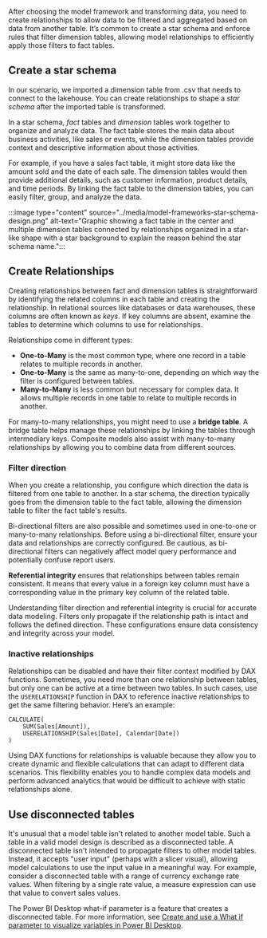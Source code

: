 After choosing the model framework and transforming data, you need to create relationships to allow data to be filtered and aggregated based on data from another table. It’s common to create a star schema and enforce rules that filter dimension tables, allowing model relationships to efficiently apply those filters to fact tables.

## Create a star schema

In our scenario, we imported a dimension table from .csv that needs to connect to the lakehouse. You can create relationships to shape a *star schema* after the imported table is transformed.

In a star schema, *fact* tables and *dimension* tables work together to organize and analyze data. The fact table stores the main data about business activities, like sales or events, while the dimension tables provide context and descriptive information about those activities.

For example, if you have a sales fact table, it might store data like the amount sold and the date of each sale. The dimension tables would then provide additional details, such as customer information, product details, and time periods. By linking the fact table to the dimension tables, you can easily filter, group, and analyze the data.

:::image type="content" source="../media/model-frameworks-star-schema-design.png" alt-text="Graphic showing a fact table in the center and multiple dimension tables connected by relationships organized in a star-like shape with a star background to explain the reason behind the star schema name.":::

## Create Relationships

Creating relationships between fact and dimension tables is straightforward by identifying the related columns in each table and creating the relationship. In relational sources like databases or data warehouses, these columns are often known as *keys*. If key columns are absent, examine the tables to determine which columns to use for relationships.

Relationships come in different types:

- **One-to-Many** is the most common type, where one record in a table relates to multiple records in another.
- **One-to-Many** is the same as many-to-one, depending on which way the filter is configured between tables.
- **Many-to-Many** is less common but necessary for complex data. It allows multiple records in one table to relate to multiple records in another.

For many-to-many relationships, you might need to use a **bridge table**. A bridge table helps manage these relationships by linking the tables through intermediary keys. Composite models also assist with many-to-many relationships by allowing you to combine data from different sources.

### Filter direction

When you create a relationship, you configure which direction the data is filtered from one table to another. In a star schema, the direction typically goes from the dimension table to the fact table, allowing the dimension table to filter the fact table's results.

Bi-directional filters are also possible and sometimes used in one-to-one or many-to-many relationships. Before using a bi-directional filter, ensure your data and relationships are correctly configured. Be cautious, as bi-directional filters can negatively affect model query performance and potentially confuse report users.

**Referential integrity** ensures that relationships between tables remain consistent. It means that every value in a foreign key column must have a corresponding value in the primary key column of the related table.

Understanding filter direction and referential integrity is crucial for accurate data modeling. Filters only propagate if the relationship path is intact and follows the defined direction. These configurations ensure data consistency and integrity across your model.

### Inactive relationships

Relationships can be disabled and have their filter context modified by DAX functions. Sometimes, you need more than one relationship between tables, but only one can be active at a time between two tables. In such cases, use the `USERELATIONSHIP` function in DAX to reference inactive relationships to get the same filtering behavior. Here’s an example:

```DAX
CALCULATE(
    SUM(Sales[Amount]),
    USERELATIONSHIP(Sales[Date], Calendar[Date])
)
```

Using DAX functions for relationships is valuable because they allow you to create dynamic and flexible calculations that can adapt to different data scenarios. This flexibility enables you to handle complex data models and perform advanced analytics that would be difficult to achieve with static relationships alone.

## Use disconnected tables

It's unusual that a model table isn't related to another model table. Such a table in a valid model design is described as a disconnected table. A disconnected table isn't intended to propagate filters to other model tables. Instead, it accepts "user input" (perhaps with a slicer visual), allowing model calculations to use the input value in a meaningful way. For example, consider a disconnected table with a range of currency exchange rate values. When filtering by a single rate value, a measure expression can use that value to convert sales values.

The Power BI Desktop what-if parameter is a feature that creates a disconnected table. For more information, see [Create and use a What if parameter to visualize variables in Power BI Desktop](/power-bi/transform-model/desktop-what-if).
